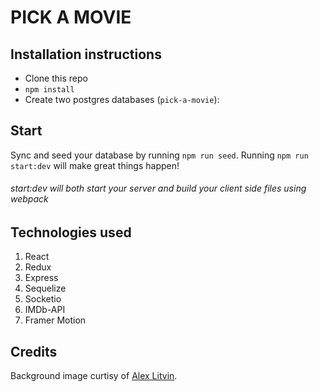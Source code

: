 # PICK A MOVIE

## Installation instructions

* Clone this repo
* `npm install`
* Create two postgres databases (`pick-a-movie`):

## Start

Sync and seed your database by running `npm run seed`. 
Running `npm run start:dev` will make great things happen!

###### start:dev will both start your server and build your client side files using webpack

## Technologies used
1. React
2. Redux
3. Express
4. Sequelize
5. Socketio
6. IMDb-API
7. Framer Motion

## Credits
Background image curtisy of [Alex Litvin](https://unsplash.com/@alexlitvin).

